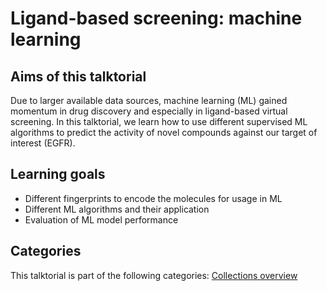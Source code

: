 # Ligand-based screening: machine learning

## Aims of this talktorial

Due to larger available data sources, machine learning (ML) gained momentum in drug discovery and especially in ligand-based virtual screening. In this talktorial, we learn how to use different supervised ML algorithms to predict the activity of novel compounds against our target of interest (EGFR).

## Learning goals

* Different fingerprints to encode the molecules for usage in ML
* Different ML algorithms and their application
* Evaluation of ML model performance

## Categories

This talktorial is part of the following categories: [Collections overview](link)